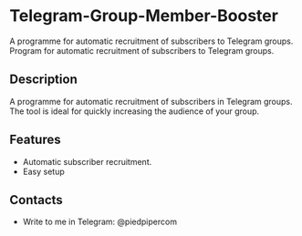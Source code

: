 # Telegram-Group-Member-Booster
A programme for automatic recruitment of subscribers to Telegram groups.
Program for automatic recruitment of subscribers to Telegram groups.

## Description
A programme for automatic recruitment of subscribers in Telegram groups. The tool is ideal for quickly increasing the audience of your group.

## Features
- Automatic subscriber recruitment.
- Easy setup 


## Contacts
- Write to me in Telegram: @piedpipercom
